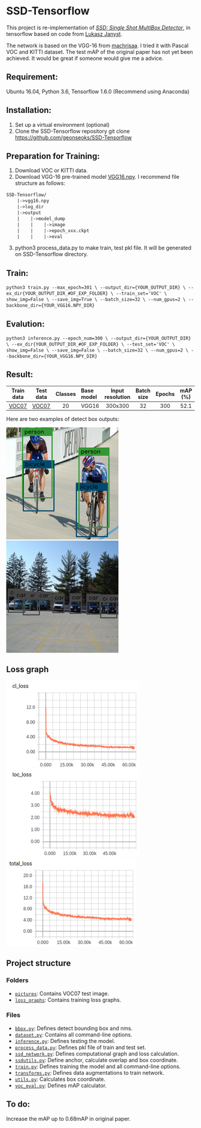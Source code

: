 # SSD-Tensorflow

This project is re-implementation of [*SSD: Single Shot MultiBox Detector*](https://arxiv.org/pdf/1512.02325.pdf), in tensorflow based on code from [Lukasz Janyst](https://github.com/ljanyst/ssd-tensorflow).

The network is based on the VGG-16 from [machrisaa](https://github.com/machrisaa/tensorflow-vgg). I tried it with Pascal VOC and KITTI dataset. The test mAP of the original paper has not yet been achieved. It would be great if someone would give me a advice.

## Requirement:

Ubuntu 16.04, Python 3.6, Tensorflow 1.6.0
(Recommend using Anaconda)

## Installation:

1. Set up a virtual environment (optional)
2. Clone the SSD-Tensorflow repository
git clone https://github.com/geonseoks/SSD-Tensorflow

## Preparation for Training:

1. Download VOC or KITTI data.
2. Download VGG-16 pre-trained model [VGG16.npy](https://github.com/machrisaa/tensorflow-vgg).
I recommend file structure as follows:

```
SSD-Tensorflow/
    |->vgg16.npy
    |->log_dir
    |->output
    |    |->model_dump
    |    |    |->image
    |    |    |->epoch_xxx.ckpt
    |    |    |->eval
```

3. python3 process_data.py to make train, test pkl file. It will be generated on SSD-Tensorflow directory.

## Train:

```
python3 train.py --max_epoch=301 \ --output_dir={YOUR_OUTPUT_DIR} \ --ex_dir{YOUR_OUTPUT_DIR_#OF_EXP_FOLDER} \ --train_set='VOC' \ show_img=False \ --save_img=True \ --batch_size=32 \ --num_gpus=2 \ --backbone_dir={YOUR_VGG16.NPY_DIR}
```

## Evalution:

```
python3 inference.py --epoch_num=300 \ --output_dir={YOUR_OUTPUT_DIR} \ --ex_dir{YOUR_OUTPUT_DIR_#OF_EXP_FOLDER} \ --test_set='VOC' \ show_img=False \ --save_img=False \ --batch_size=32 \ --num_gpus=2 \ --backbone_dir={YOUR_VGG16.NPY_DIR}
```

## Result:

|                             Train data                          |                             Test data                           | Classes | Base model | Input resolution | Batch size | Epochs | mAP (%) |
|:---------------------------------------------------------------:|:---------------------------------------------------------------:|:-------:|:-----------|:----------------:|:----------:|:------:|:-------:|
| [VOC07](http://http://host.robots.ox.ac.uk/pascal/VOC/voc2007/) | [VOC07](http://http://host.robots.ox.ac.uk/pascal/VOC/voc2007/) |    20   |  VGG16  |      300x300     |     32     |   300  |   52.1  |

Here are two examples of detect box outputs:

![](pictures/000283.png)
![](pictures/000313.png)

## Loss graph

![](loss_graphs/cl_loss.png)
![](loss_graphs/loc_loss.png)
![](loss_graphs/total_loss.png)

## Project structure

### Folders

- [``pictures``](https://github.com/geonseoks/SSD-Tensorflow/tree/master/pictures): Contains VOC07 test image.
- [``loss_graphs``](https://github.com/geonseoks/SSD-Tensorflow/tree/master/loss_graphs): Contains training loss graphs.

### Files

- [``bbox.py``](https://github.com/geonseoks/SSD-Tensorflow/blob/master/bbox.py): Defines detect bounding box and nms.
- [``dataset.py``](https://github.com/geonseoks/SSD-Tensorflow/blob/master/dataset.py): Contains all command-line options.
- [``inference.py``](https://github.com/geonseoks/SSD-Tensorflow/blob/master/inference.py): Defines testing the model.
- [``process_data.py``](https://github.com/geonseoks/SSD-Tensorflow/blob/master/process_data.py): Defines pkl file of train and test set.
- [``ssd_network.py``](https://github.com/geonseoks/SSD-Tensorflow/blob/master/ssd_network.py): Defines computational graph and loss calculation.
- [``ssdutils.py``](https://github.com/geonseoks/SSD-Tensorflow/blob/master/ssdutils.py): Define anchor, calculate overlap and box coordinate.
- [``train.py``](https://github.com/geonseoks/SSD-Tensorflow/blob/master/train.py): Defines training the model and all command-line options.
- [``transforms.py``](https://github.com/geonseoks/SSD-Tensorflow/blob/master/transforms.py): Defines data augmentations to train network.
- [``utils.py``](https://github.com/geonseoks/SSD-Tensorflow/blob/master/utils.py): Calculates box coordinate.
- [``voc_eval.py``](https://github.com/geonseoks/SSD-Tensorflow/blob/master/voc_eval.py): Defines mAP calculator.

## To do:

Increase the mAP up to 0.68mAP in original paper.
